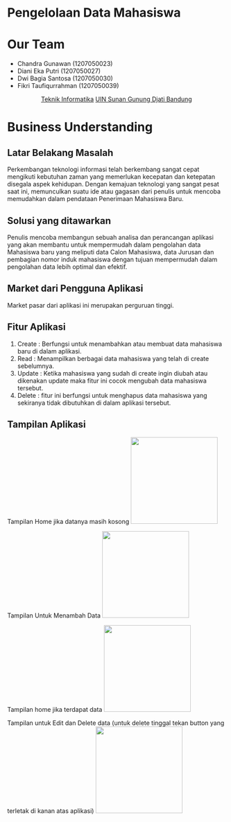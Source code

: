 # Pengelolaan Data Mahasiswa

# Our Team
- Chandra Gunawan (1207050023)
- Diani Eka Putri (1207050027)
- Dwi Bagia Santosa (1207050030)
- Fikri Taufiqurrahman (1207050039)

<p align="center">
  <a href="http://if.uinsgd.ac.id/">Teknik Informatika</a>  <a href="https://uinsgd.ac.id/">UIN Sunan Gunung Djati Bandung</a> 
</p>

# Business Understanding

## Latar Belakang Masalah
Perkembangan teknologi informasi telah berkembang sangat cepat mengikuti kebutuhan zaman yang memerlukan kecepatan dan ketepatan disegala aspek kehidupan. Dengan kemajuan teknologi yang sangat pesat saat ini, memunculkan suatu ide atau gagasan dari penulis untuk mencoba memudahkan dalam pendataan Penerimaan Mahasiswa Baru. 

## Solusi yang ditawarkan
Penulis mencoba membangun sebuah analisa dan perancangan aplikasi yang akan membantu untuk mempermudah dalam pengolahan data Mahasiswa baru yang meliputi data Calon Mahasiswa, data Jurusan dan pembagian nomor induk mahasiswa dengan tujuan mempermudah dalam pengolahan data lebih optimal dan efektif.

## Market dari Pengguna Aplikasi
Market pasar dari aplikasi ini merupakan perguruan tinggi.

## Fitur Aplikasi
1. Create	: Berfungsi untuk menambahkan atau membuat data mahasiswa baru di dalam aplikasi.
2. Read	: Menampilkan berbagai data mahasiswa yang telah di create sebelumnya.
3. Update	: Ketika mahasiswa yang sudah di create ingin diubah atau dikenakan update maka fitur ini cocok mengubah data mahasiswa tersebut.
4. Delete	: fitur ini berfungsi untuk menghapus data mahasiswa yang sekiranya tidak dibutuhkan di dalam aplikasi tersebut.

## Tampilan Aplikasi

  Tampilan Home jika datanya masih kosong
  <img width="200" src="https://cdn-images-1.medium.com/max/800/1*ti6Gdu8_WKibtEoc6NC51w.png">



  Tampilan Untuk Menambah Data
  <img width="200" src="https://cdn-images-1.medium.com/max/640/1*a1qLOoG_R4hZALP0bXCx-w.png">



  Tampilan home jika terdapat data
  <img width="200" src="https://cdn-images-1.medium.com/max/640/1*qcezno1nz2Qs59qVc2p8fw.png">



  Tampilan untuk Edit dan Delete data (untuk delete tinggal tekan button yang terletak di kanan atas aplikasi)
  <img width="200" src="https://cdn-images-1.medium.com/max/640/1*RDkA771KGyL-Gf_I51iO6w.png">


